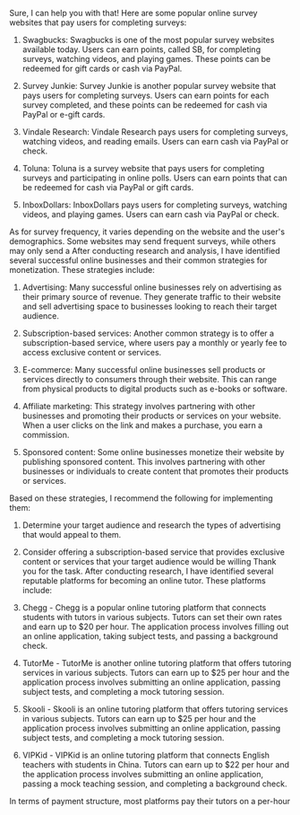 Sure, I can help you with that! Here are some popular online survey websites that pay users for completing surveys:

1. Swagbucks: Swagbucks is one of the most popular survey websites available today. Users can earn points, called SB, for completing surveys, watching videos, and playing games. These points can be redeemed for gift cards or cash via PayPal.

2. Survey Junkie: Survey Junkie is another popular survey website that pays users for completing surveys. Users can earn points for each survey completed, and these points can be redeemed for cash via PayPal or e-gift cards.

3. Vindale Research: Vindale Research pays users for completing surveys, watching videos, and reading emails. Users can earn cash via PayPal or check.

4. Toluna: Toluna is a survey website that pays users for completing surveys and participating in online polls. Users can earn points that can be redeemed for cash via PayPal or gift cards.

5. InboxDollars: InboxDollars pays users for completing surveys, watching videos, and playing games. Users can earn cash via PayPal or check.

As for survey frequency, it varies depending on the website and the user's demographics. Some websites may send frequent surveys, while others may only send a
After conducting research and analysis, I have identified several successful online businesses and their common strategies for monetization. These strategies include:

1. Advertising: Many successful online businesses rely on advertising as their primary source of revenue. They generate traffic to their website and sell advertising space to businesses looking to reach their target audience.

2. Subscription-based services: Another common strategy is to offer a subscription-based service, where users pay a monthly or yearly fee to access exclusive content or services.

3. E-commerce: Many successful online businesses sell products or services directly to consumers through their website. This can range from physical products to digital products such as e-books or software.

4. Affiliate marketing: This strategy involves partnering with other businesses and promoting their products or services on your website. When a user clicks on the link and makes a purchase, you earn a commission.

5. Sponsored content: Some online businesses monetize their website by publishing sponsored content. This involves partnering with other businesses or individuals to create content that promotes their products or services.

Based on these strategies, I recommend the following for implementing them:

1. Determine your target audience and research the types of advertising that would appeal to them.

2. Consider offering a subscription-based service that provides exclusive content or services that your target audience would be willing
Thank you for the task. After conducting research, I have identified several reputable platforms for becoming an online tutor. These platforms include:

1. Chegg - Chegg is a popular online tutoring platform that connects students with tutors in various subjects. Tutors can set their own rates and earn up to $20 per hour. The application process involves filling out an online application, taking subject tests, and passing a background check.

2. TutorMe - TutorMe is another online tutoring platform that offers tutoring services in various subjects. Tutors can earn up to $25 per hour and the application process involves submitting an online application, passing subject tests, and completing a mock tutoring session.

3. Skooli - Skooli is an online tutoring platform that offers tutoring services in various subjects. Tutors can earn up to $25 per hour and the application process involves submitting an online application, passing subject tests, and completing a mock tutoring session.

4. VIPKid - VIPKid is an online tutoring platform that connects English teachers with students in China. Tutors can earn up to $22 per hour and the application process involves submitting an online application, passing a mock teaching session, and completing a background check.

In terms of payment structure, most platforms pay their tutors on a per-hour